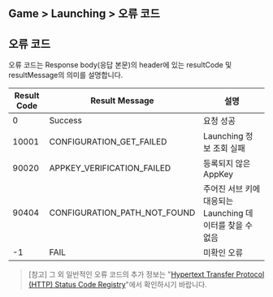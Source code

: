 ## Game > Launching > 오류 코드
## 오류 코드

오류 코드는 Response body(응답 본문)의 header에 있는 resultCode 및 resultMessage의 의미를 설명합니다.

| Result Code | Result Message | 설명 |
| --- | --- | --- |
| 0 | Success | 요청 성공 |
| 10001 | CONFIGURATION_GET_FAILED | Launching 정보 조회 실패 |
| 90020 | APPKEY_VERIFICATION_FAILED | 등록되지 않은 AppKey |
| 90404 | CONFIGURATION_PATH_NOT_FOUND | 주어진 서브 키에 대응되는 Launching 데이터를 찾을 수 없음 |
| -1 | FAIL | 미확인 오류 |

> [참고]
> 그 외 일반적인 오류 코드의 추가 정보는 "[Hypertext Transfer Protocol (HTTP) Status Code Registry](http://www.iana.org/assignments/http-status-codes/http-status-codes.xhtml)"에서 확인하시기 바랍니다.